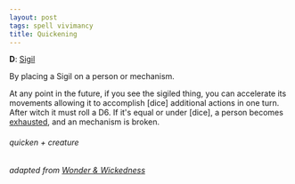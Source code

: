 ```yaml
---
layout: post
tags: spell vivimancy
title: Quickening
---
```

**D**: [Sigil](/spells/#lexicon)

By placing a Sigil on a person or mechanism.

At any point in the future, if you see the sigiled thing, you can accelerate its movements allowing it to accomplish [dice] additional actions in one turn. After witch it must roll a D6. If it's equal or under [dice], a person becomes [exhausted](/2020/11/10/extra-rules/#conditions), and an mechanism is broken.

###### quicken + creature
###### adapted from [Wonder & Wickedness](https://www.drivethrurpg.com/product/145647/Wonder--Wickedness)
